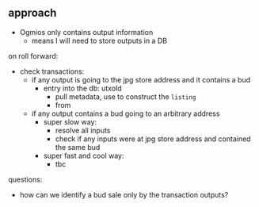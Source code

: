## approach
- Ogmios only contains output information
    - means I will need to store outputs in a DB

on roll forward:
- check transactions:
    - if any output is going to the jpg store address and it contains a bud
        - entry into the db: utxoId
            - pull metadata, use to construct the `listing`
            - from 
    - if any output contains a bud going to an arbitrary address
        - super slow way:
            - resolve all inputs
            -  check if any inputs were at jpg store address and contained the same bud
        - super fast and cool way: 
            - tbc

questions:
- how can we identify a bud sale only by the transaction outputs?
